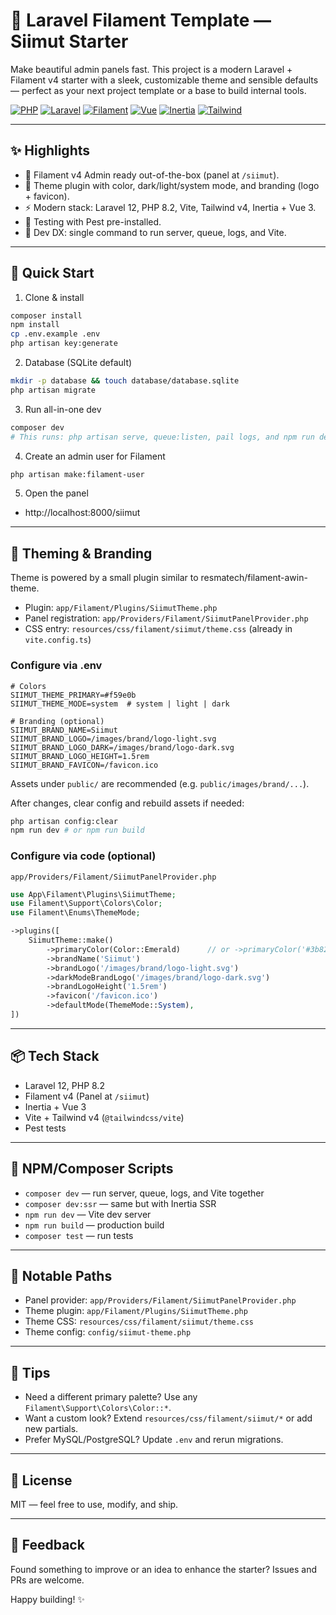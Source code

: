  # 🚀 Laravel Filament Template — Siimut Starter

 Make beautiful admin panels fast. This project is a modern Laravel + Filament v4 starter with a sleek, customizable theme and sensible defaults — perfect as your next project template or a base to build internal tools.

 <p align="left">
   <a href="https://www.php.net/releases/8.2/en.php"><img alt="PHP" src="https://img.shields.io/badge/PHP-%5E8.2-777BB4?logo=php&logoColor=white"></a>
   <a href="https://laravel.com"><img alt="Laravel" src="https://img.shields.io/badge/Laravel-12-FF2D20?logo=laravel&logoColor=white"></a>
   <a href="https://filamentphp.com"><img alt="Filament" src="https://img.shields.io/badge/Filament-4-00B5D8"></a>
   <a href="https://vuejs.org"><img alt="Vue" src="https://img.shields.io/badge/Vue-3-42B883?logo=vue.js&logoColor=white"></a>
   <a href="https://inertiajs.com"><img alt="Inertia" src="https://img.shields.io/badge/Inertia-v2-9553E9"></a>
   <a href="https://tailwindcss.com"><img alt="Tailwind" src="https://img.shields.io/badge/Tailwind-v4-38BDF8?logo=tailwindcss&logoColor=white"></a>
 </p>

 ---

 ## ✨ Highlights
 - 🧩 Filament v4 Admin ready out-of-the-box (panel at `/siimut`).
 - 🎨 Theme plugin with color, dark/light/system mode, and branding (logo + favicon).
 - ⚡ Modern stack: Laravel 12, PHP 8.2, Vite, Tailwind v4, Inertia + Vue 3.
 - 🧪 Testing with Pest pre-installed.
 - 🧭 Dev DX: single command to run server, queue, logs, and Vite.

 ---

 ## 🔧 Quick Start

 1) Clone & install
 ```bash
 composer install
 npm install
 cp .env.example .env
 php artisan key:generate
 ```

 2) Database (SQLite default)
 ```bash
 mkdir -p database && touch database/database.sqlite
 php artisan migrate
 ```

 3) Run all-in-one dev
 ```bash
 composer dev
 # This runs: php artisan serve, queue:listen, pail logs, and npm run dev
 ```

 4) Create an admin user for Filament
 ```bash
 php artisan make:filament-user
 ```

 5) Open the panel
 - http://localhost:8000/siimut

 ---

 ## 🎨 Theming & Branding
 Theme is powered by a small plugin similar to resmatech/filament-awin-theme.

 - Plugin: `app/Filament/Plugins/SiimutTheme.php`
 - Panel registration: `app/Providers/Filament/SiimutPanelProvider.php`
 - CSS entry: `resources/css/filament/siimut/theme.css` (already in `vite.config.ts`)

 ### Configure via .env
 ```env
 # Colors
 SIIMUT_THEME_PRIMARY=#f59e0b
 SIIMUT_THEME_MODE=system  # system | light | dark

 # Branding (optional)
 SIIMUT_BRAND_NAME=Siimut
 SIIMUT_BRAND_LOGO=/images/brand/logo-light.svg
 SIIMUT_BRAND_LOGO_DARK=/images/brand/logo-dark.svg
 SIIMUT_BRAND_LOGO_HEIGHT=1.5rem
 SIIMUT_BRAND_FAVICON=/favicon.ico
 ```
 Assets under `public/` are recommended (e.g. `public/images/brand/...`).

 After changes, clear config and rebuild assets if needed:
 ```bash
 php artisan config:clear
 npm run dev # or npm run build
 ```

 ### Configure via code (optional)
 `app/Providers/Filament/SiimutPanelProvider.php`
 ```php
 use App\Filament\Plugins\SiimutTheme;
 use Filament\Support\Colors\Color;
 use Filament\Enums\ThemeMode;

 ->plugins([
     SiimutTheme::make()
         ->primaryColor(Color::Emerald)      // or ->primaryColor('#3b82f6')
         ->brandName('Siimut')
         ->brandLogo('/images/brand/logo-light.svg')
         ->darkModeBrandLogo('/images/brand/logo-dark.svg')
         ->brandLogoHeight('1.5rem')
         ->favicon('/favicon.ico')
         ->defaultMode(ThemeMode::System),
 ])
 ```

 ---

 ## 📦 Tech Stack
 - Laravel 12, PHP 8.2
 - Filament v4 (Panel at `/siimut`)
 - Inertia + Vue 3
 - Vite + Tailwind v4 (`@tailwindcss/vite`)
 - Pest tests

 ---

 ## 🧰 NPM/Composer Scripts
 - `composer dev` — run server, queue, logs, and Vite together
 - `composer dev:ssr` — same but with Inertia SSR
 - `npm run dev` — Vite dev server
 - `npm run build` — production build
 - `composer test` — run tests

 ---

 ## 📁 Notable Paths
 - Panel provider: `app/Providers/Filament/SiimutPanelProvider.php`
 - Theme plugin: `app/Filament/Plugins/SiimutTheme.php`
 - Theme CSS: `resources/css/filament/siimut/theme.css`
 - Theme config: `config/siimut-theme.php`

 ---

 ## 🙌 Tips
 - Need a different primary palette? Use any `Filament\Support\Colors\Color::*`.
 - Want a custom look? Extend `resources/css/filament/siimut/*` or add new partials.
 - Prefer MySQL/PostgreSQL? Update `.env` and rerun migrations.

 ---

 ## 📝 License
 MIT — feel free to use, modify, and ship.

 ---

 ## 💬 Feedback
 Found something to improve or an idea to enhance the starter? Issues and PRs are welcome.

 Happy building! ✨

